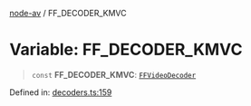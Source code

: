 [node-av](../globals.md) / FF\_DECODER\_KMVC

# Variable: FF\_DECODER\_KMVC

> `const` **FF\_DECODER\_KMVC**: [`FFVideoDecoder`](../type-aliases/FFVideoDecoder.md)

Defined in: [decoders.ts:159](https://github.com/seydx/av/blob/f8631fc881b394300b1479f511d55cf1c370a87f/src/constants/decoders.ts#L159)
